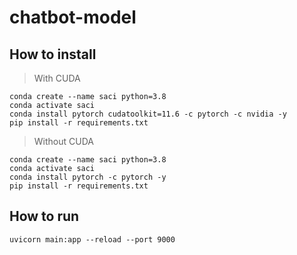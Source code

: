 # chatbot-model


## How to install

> With CUDA
```
conda create --name saci python=3.8
conda activate saci
conda install pytorch cudatoolkit=11.6 -c pytorch -c nvidia -y
pip install -r requirements.txt
```

> Without CUDA
```
conda create --name saci python=3.8
conda activate saci
conda install pytorch -c pytorch -y
pip install -r requirements.txt
```

## How to run

```
uvicorn main:app --reload --port 9000
```
